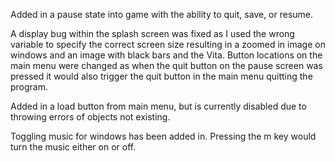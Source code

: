 ---
---
Added in a pause state into game with the ability to quit, save, or resume.

A display bug within the splash screen was fixed as I used the wrong variable to specify the correct screen size resulting in a zoomed in image on windows and an image with black bars and the Vita. Button locations on the main menu were changed as when the quit button on the pause screen was pressed it would also trigger the quit button in the main menu quitting the program.

Added in a load button from main menu, but is currently disabled due to throwing errors of objects not existing.

Toggling music for windows has been added in. Pressing the m key would turn the music either on or off.
